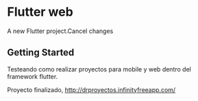 # Flutter web

A new Flutter project.Cancel changes

## Getting Started
Testeando como realizar proyectos para mobile y web dentro del framework flutter.

Proyecto finalizado, http://drproyectos.infinityfreeapp.com/


